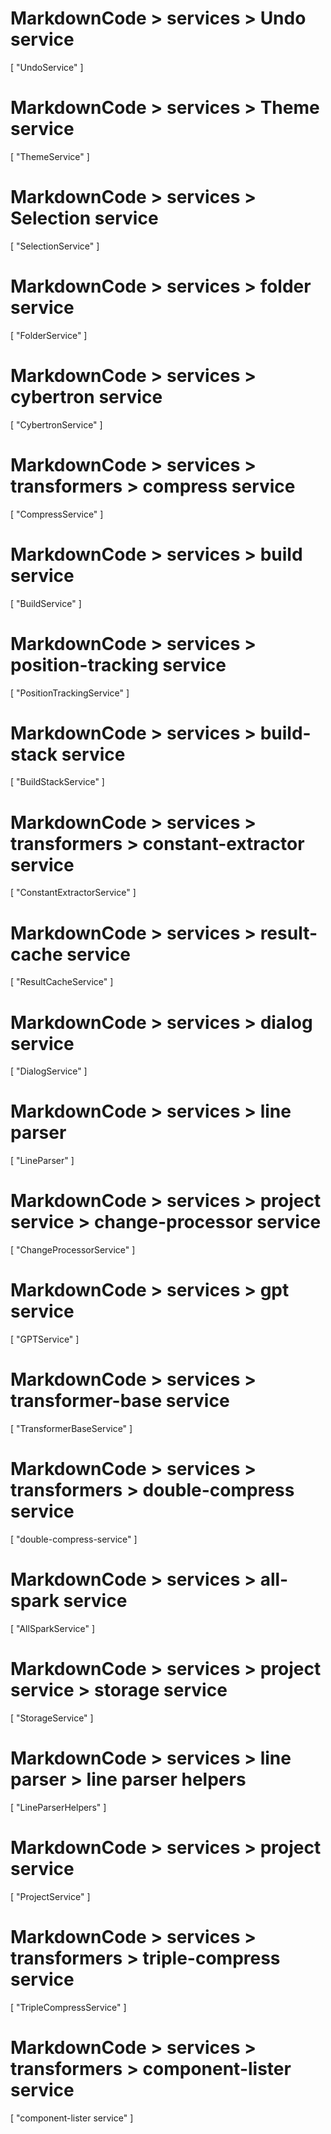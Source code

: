 # MarkdownCode > services > Undo service
[
    "UndoService"
]
# MarkdownCode > services > Theme service
[
    "ThemeService"
]
# MarkdownCode > services > Selection service
[
  "SelectionService"
]
# MarkdownCode > services > folder service
[
  "FolderService"
]
# MarkdownCode > services > cybertron service
[
    "CybertronService"
]
# MarkdownCode > services > transformers > compress service
[
  "CompressService"
]
# MarkdownCode > services > build service
[
  "BuildService"
]
# MarkdownCode > services > position-tracking service
[
  "PositionTrackingService"
]
# MarkdownCode > services > build-stack service
[
  "BuildStackService"
]
# MarkdownCode > services > transformers > constant-extractor service
[
  "ConstantExtractorService"
]
# MarkdownCode > services > result-cache service
[
  "ResultCacheService"
]
# MarkdownCode > services > dialog service
[
  "DialogService"
]
# MarkdownCode > services > line parser
[
  "LineParser"
]
# MarkdownCode > services > project service > change-processor service
[
  "ChangeProcessorService"
]
# MarkdownCode > services > gpt service
[
  "GPTService"
]
# MarkdownCode > services > transformer-base service
[
  "TransformerBaseService"
]
# MarkdownCode > services > transformers > double-compress service
[
  "double-compress-service"
]
# MarkdownCode > services > all-spark service
[
  "AllSparkService"
]
# MarkdownCode > services > project service > storage service
[
  "StorageService"
]
# MarkdownCode > services > line parser > line parser helpers
[
  "LineParserHelpers"
]
# MarkdownCode > services > project service
[
  "ProjectService"
]
# MarkdownCode > services > transformers > triple-compress service
[
  "TripleCompressService"
]
# MarkdownCode > services > transformers > component-lister service
[
  "component-lister service"
]

